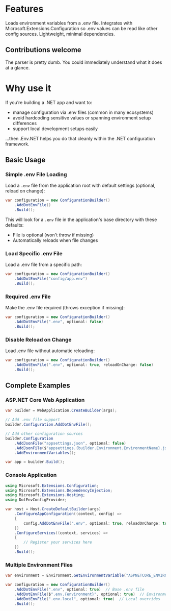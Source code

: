 # Features

Loads environment variables from a .env file.
Integrates with Microsoft.Extensions.Configuration so .env values can be read like other config sources.
Lightweight, minimal dependencies.

## Contributions welcome

The parser is pretty dumb. You could immediately understand what it does at a glance.

# Why use it
If you’re building a .NET app and want to:

- manage configuration via .env files (common in many ecosystems)
- avoid hardcoding sensitive values or spanning environment setup differences
- support local development setups easily

...then .Env.NET helps you do that cleanly within the .NET configuration framework.

## Basic Usage

### Simple .env File Loading

Load a `.env` file from the application root with default settings (optional, reload on change):

```csharp
var configuration = new ConfigurationBuilder()
    .AddDotEnvFile()
    .Build();
```

This will look for a `.env` file in the application's base directory with these defaults:
- File is optional (won't throw if missing)
- Automatically reloads when file changes

### Load Specific .env File

Load a .env file from a specific path:

```csharp
var configuration = new ConfigurationBuilder()
    .AddDotEnvFile("config/app.env")
    .Build();
```

### Required .env File

Make the .env file required (throws exception if missing):

```csharp
var configuration = new ConfigurationBuilder()
    .AddDotEnvFile(".env", optional: false)
    .Build();
```

### Disable Reload on Change

Load .env file without automatic reloading:

```csharp
var configuration = new ConfigurationBuilder()
    .AddDotEnvFile(".env", optional: true, reloadOnChange: false)
    .Build();
```

## Complete Examples

### ASP.NET Core Web Application

```csharp
var builder = WebApplication.CreateBuilder(args);

// Add .env file support
builder.Configuration.AddDotEnvFile();

// Add other configuration sources
builder.Configuration
    .AddJsonFile("appsettings.json", optional: false)
    .AddJsonFile($"appsettings.{builder.Environment.EnvironmentName}.json", optional: true)
    .AddEnvironmentVariables();

var app = builder.Build();
```

### Console Application

```csharp
using Microsoft.Extensions.Configuration;
using Microsoft.Extensions.DependencyInjection;
using Microsoft.Extensions.Hosting;
using DotEnvConfigProvider;

var host = Host.CreateDefaultBuilder(args)
    .ConfigureAppConfiguration((context, config) =>
    {
        config.AddDotEnvFile(".env", optional: true, reloadOnChange: true);
    })
    .ConfigureServices((context, services) =>
    {
        // Register your services here
    })
    .Build();


```

### Multiple Environment Files

```csharp
var environment = Environment.GetEnvironmentVariable("ASPNETCORE_ENVIRONMENT") ?? "Development";

var configuration = new ConfigurationBuilder()
    .AddDotEnvFile(".env", optional: true)  // Base .env file
    .AddDotEnvFile($".env.{environment}", optional: true)  // Environment-specific
    .AddDotEnvFile(".env.local", optional: true)  // Local overrides
    .Build();
```
